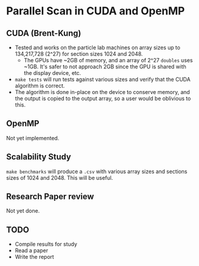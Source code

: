 # Parallel Scan in CUDA and OpenMP
## CUDA (Brent-Kung)
- Tested and works on the particle lab machines on array sizes up to 134,217,728 (2^27) for section sizes 1024 and 2048.
  - The GPUs have ~2GB of memory, and an array of 2^27 `doubles` uses ~1GB. It's safer to not approach 2GB since the GPU is shared with the display device, etc.
- `make tests` will run tests against various sizes and verify that the CUDA algorithm is correct.
- The algorithm is done in-place on the device to conserve memory, and the output is copied to the output array, so a user would be oblivious to this.
  
## OpenMP
Not yet implemented.

## Scalability Study
`make benchmarks` will produce a `.csv` with various array sizes and sections sizes of 1024 and 2048. This will be useful.

## Research Paper review
Not yet done.

## TODO
- Compile results for study
- Read a paper
- Write the report
